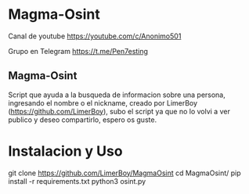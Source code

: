 # Magma-Osint

Canal de youtube  https://youtube.com/c/Anonimo501

Grupo en Telegram https://t.me/Pen7esting

## Magma-Osint

Script que ayuda a la busqueda de informacion sobre una persona, ingresando el nombre o el nickname, creado por LimerBoy (https://github.com/LimerBoy), subo el script ya que no lo volvi a ver publico y deseo compartirlo, espero os guste.




# Instalacion y Uso

git clone https://github.com/LimerBoy/MagmaOsint
cd MagmaOsint/
pip install -r requirements.txt
python3 osint.py
